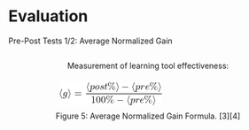 # Evaluation

<p class='slide-subtitle'>Pre-Post Tests 1/2: Average Normalized Gain</p>

<div class='section-wrapper'>
  <p>
    Measurement of learning tool effectiveness:
  </p>
  <div class='img-caption-wrapper'>
    <div class='img-wrapper grey-shadow bg-white-smoke rounded-md'>
      <img src='../../assets/average_gain.png' class='rounded-md'/>
    </div>
    <span>
      Figure 5: Average Normalized Gain Formula.
      <Link class='ref-link' to=''>[3]</Link><Link class='ref-link' to=''>[4]</Link>
    </span>
  </div>
</div>

<style>
  .section-wrapper {
    height: 50%;
    display: flex;
    flex-direction: column;
    align-items: center;
    justify-content: space-evenly;
  }

  h2 {

    margin-bottom: 0.5em;
  }

  .img-wrapper {
    padding: 0.5em;
  }
</style>
